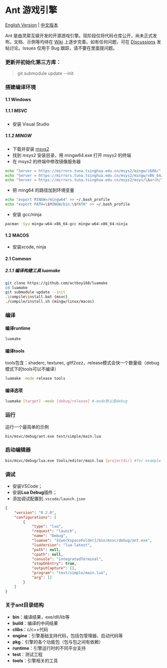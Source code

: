 Ant 游戏引擎
=====

[English Version](./README.en.md) | [中文版本](./README.md)

Ant 是由灵犀互娱开发的开源游戏引擎。现阶段仅将代码仓库公开，尚未正式发布。文档、示例等均待在 [Wiki](https://github.com/ejoy/ant/wiki) 上逐步完善。如有任何问题，可在 [Discussions](https://github.com/ejoy/ant/discussions) 发帖讨论。Issues 仅用于 Bug 跟踪，请不要在里面提问题。

### 更新并初始化第三方库：

> git submodule update --init

### 搭建编译环境

#### 1.1 Windows
##### 1.1.1 MSVC
- 安装 Visual Studio

##### 1.1.2 MINGW
- 下载并安装 [msys2](https://www.msys2.org/)
- 找到 msys2 安装目录，用 mingw64.exe 打开 msys2 的终端
- 在 msys2 的终端中修改镜像服务器
``` bash
echo "Server = https://mirrors.tuna.tsinghua.edu.cn/msys2/mingw/i686/" > /etc/pacman.d/mirrorlist.mingw32
echo "Server = https://mirrors.tuna.tsinghua.edu.cn/msys2/mingw/x86_64/" > /etc/pacman.d/mirrorlist.mingw64
echo "Server = https://mirrors.tuna.tsinghua.edu.cn/msys2/msys/\$arch/" > /etc/pacman.d/mirrorlist.msys
```

- 把 ming64 的路径加到环境变量
``` bash
echo "export MINGW=/mingw64" >> ~/.bash_profile
echo "export PATH=\$MINGW/bin:\$PATH" >> ~/.bash_profile
```

- 安装 gcc/ninja
``` bash
pacman -Syu mingw-w64-x86_64-gcc mingw-w64-x86_64-ninja
```

#### 1.2 MACOS
- 安装xcode, ninja

#### 2.1 Common
##### 2.1.1 编译构建工具 luamake

``` bash
git clone https://github.com/actboy168/luamake
cd luamake
git submodule update --init
.\compile\install.bat (msvc)
./compile/install.sh (mingw/linux/macos)
```

### 编译

#### 编译runtime

``` bash
luamake
```

#### 编译tools
tools包含：shaderc, texturec, gltf2ozz，release模式会快一个数量级（debug模式下的tools可以不编译）
 
``` bash
luamake -mode release tools
```

#### 编译选项
``` bash
luamake [target] -mode [debug/release] #-mode默认是debug
```

### 运行
运行一个最简单的示例
``` bash
bin/msvc/debug/ant.exe test/simple/main.lua
```

### 启动编辑器

```bash
bin/msvc/debug/lua.exe tools/editor/main.lua [projectdir] #for example: test/simple
```

### 调试

- 安装VSCode；
- 安装**Lua Debug**插件；
- 添加调试配置到`.vscode/launch.json`
``` json
{
    "version": "0.2.0",
    "configurations": [
        {
            "type": "lua",
            "request": "launch",
            "name": "Debug",
            "luaexe": "${workspaceFolder}/bin/msvc/debug/ant.exe",
            "luaVersion": "lua-latest",
            "path": null,
            "cpath": null,
            "console": "integratedTerminal",
            "stopOnEntry": true,
            "outputCapture": [],
            "program": "test/simple/main.lua",
            "arg": []
        }
    ]
}
```

### 关于ant目录结构
- **bin**：编译结果，exe/dll/lib等
- **build**：编译的中间结果
- **clibs**：c/c++代码
- **engine**：引擎基础支持代码，包括包管理器、启动代码等
- **pkg**：引擎的各个功能包（包与包之间有依赖）
- **runtime**：引擎运行时的不同平台支持
- **test**：测试工程
- **tools**：引擎相关的工具
